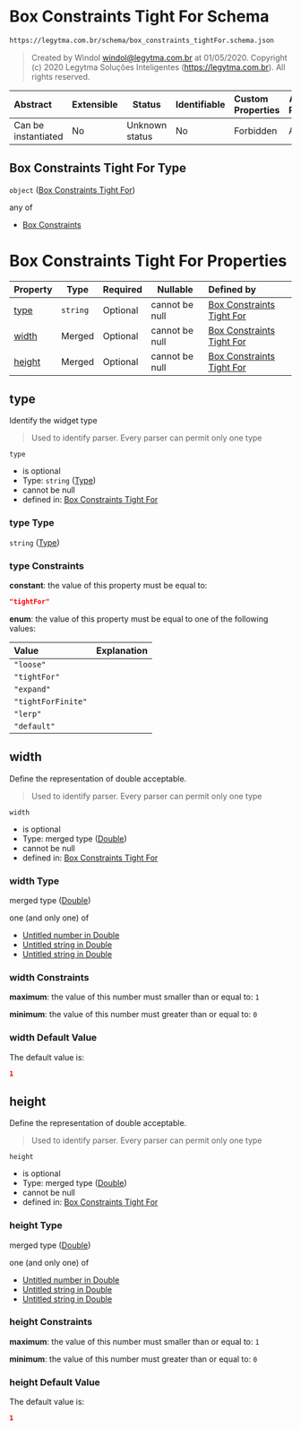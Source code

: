 # Box Constraints Tight For Schema

```txt
https://legytma.com.br/schema/box_constraints_tightFor.schema.json
```




> Created by Windol [windol@legytma.com.br](mailto:windol@legytma.com.br) at 01/05/2020.
> Copyright (c) 2020 Legytma Soluções Inteligentes (<https://legytma.com.br>). All rights reserved.
>

| Abstract            | Extensible | Status         | Identifiable | Custom Properties | Additional Properties | Access Restrictions | Defined In                                                                                                    |
| :------------------ | ---------- | -------------- | ------------ | :---------------- | --------------------- | ------------------- | ------------------------------------------------------------------------------------------------------------- |
| Can be instantiated | No         | Unknown status | No           | Forbidden         | Allowed               | none                | [box_constraints_tightFor.schema.json](../schema/box_constraints_tightFor.schema.json) |

## Box Constraints Tight For Type

`object` ([Box Constraints Tight For](box_constraints_tightfor.md))

any of

-   [Box Constraints](box_constraints_default-anyof-box-constraints.md)

# Box Constraints Tight For Properties

| Property          | Type     | Required | Nullable       | Defined by                                                                                                                                                          |
| :---------------- | -------- | -------- | -------------- | :------------------------------------------------------------------------------------------------------------------------------------------------------------------ |
| [type](#type)     | `string` | Optional | cannot be null | [Box Constraints Tight For](box_constraints_tightfor-properties-type.md) |
| [width](#width)   | Merged   | Optional | cannot be null | [Box Constraints Tight For](app_bar_theme-properties-double.md)                           |
| [height](#height) | Merged   | Optional | cannot be null | [Box Constraints Tight For](app_bar_theme-properties-double.md)                          |

## type

Identify the widget type


> Used to identify parser. Every parser can permit only one type
>

`type`

-   is optional
-   Type: `string` ([Type](box_constraints_tightfor-properties-type.md))
-   cannot be null
-   defined in: [Box Constraints Tight For](box_constraints_tightfor-properties-type.md)

### type Type

`string` ([Type](box_constraints_tightfor-properties-type.md))

### type Constraints

**constant**: the value of this property must be equal to:

```json
"tightFor"
```

**enum**: the value of this property must be equal to one of the following values:

| Value              | Explanation |
| :----------------- | ----------- |
| `"loose"`          |             |
| `"tightFor"`       |             |
| `"expand"`         |             |
| `"tightForFinite"` |             |
| `"lerp"`           |             |
| `"default"`        |             |

## width

Define the representation of double acceptable.


> Used to identify parser. Every parser can permit only one type
>

`width`

-   is optional
-   Type: merged type ([Double](app_bar_theme-properties-double.md))
-   cannot be null
-   defined in: [Box Constraints Tight For](app_bar_theme-properties-double.md)

### width Type

merged type ([Double](app_bar_theme-properties-double.md))

one (and only one) of

-   [Untitled number in Double](double-oneof-0.md)
-   [Untitled string in Double](double-oneof-1.md)
-   [Untitled string in Double](double-oneof-2.md)

### width Constraints

**maximum**: the value of this number must smaller than or equal to: `1`

**minimum**: the value of this number must greater than or equal to: `0`

### width Default Value

The default value is:

```json
1
```

## height

Define the representation of double acceptable.


> Used to identify parser. Every parser can permit only one type
>

`height`

-   is optional
-   Type: merged type ([Double](app_bar_theme-properties-double.md))
-   cannot be null
-   defined in: [Box Constraints Tight For](app_bar_theme-properties-double.md)

### height Type

merged type ([Double](app_bar_theme-properties-double.md))

one (and only one) of

-   [Untitled number in Double](double-oneof-0.md)
-   [Untitled string in Double](double-oneof-1.md)
-   [Untitled string in Double](double-oneof-2.md)

### height Constraints

**maximum**: the value of this number must smaller than or equal to: `1`

**minimum**: the value of this number must greater than or equal to: `0`

### height Default Value

The default value is:

```json
1
```
